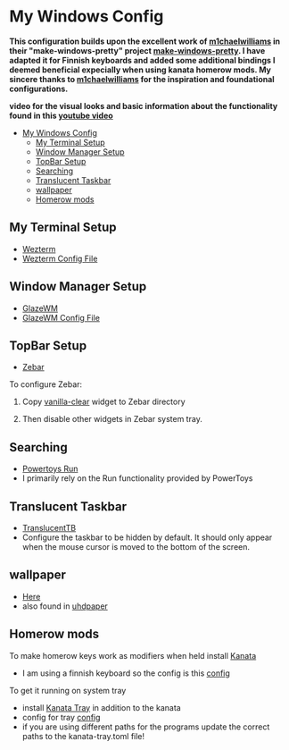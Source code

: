 # My Windows Config

**This configuration builds upon the excellent work of [m1chaelwilliams](https://github.com/m1chaelwilliams) in their "make-windows-pretty" project [make-windows-pretty](https://github.com/m1chaelwilliams/make-windows-pretty). I have adapted it for Finnish keyboards and added some additional bindings I deemed beneficial expecially when using kanata homerow mods. My sincere thanks to [m1chaelwilliams](https://github.com/m1chaelwilliams) for the inspiration and foundational configurations.**

**video for the visual looks and basic information about the functionality found in this [youtube video](https://www.youtube.com/watch?v=G0_wVLhI-Ds&t=98s)**

- [My Windows Config](#my-windows-config)
  - [My Terminal Setup](#my-terminal-setup)
  - [Window Manager Setup](#window-manager-setup)
  - [TopBar Setup](#topbar-setup)
  - [Searching](#searching)
  - [Translucent Taskbar](#translucent-taskbar)
  - [wallpaper](#wallpaper)
  - [Homerow mods](#homerow-mods)

## My Terminal Setup

- [Wezterm](https://wezfurlong.org/wezterm/index.html)
- [Wezterm Config File](wezterm.lua)

## Window Manager Setup

- [GlazeWM](https://github.com/glzr-io/glazewm)
- [GlazeWM Config File](config.yaml)

## TopBar Setup

- [Zebar](https://github.com/glzr-io/zebar)

To configure Zebar:

1. Copy [vanilla-clear](./vanilla-clear/) widget to Zebar directory

2. Then disable other widgets in Zebar system tray.

## Searching

- [Powertoys Run](https://learn.microsoft.com/en-us/windows/powertoys/run)
- I primarily rely on the Run functionality provided by PowerToys

## Translucent Taskbar

- [TranslucentTB](https://apps.microsoft.com/detail/9pf4kz2vn4w9?hl=en-US&gl=US)
- Configure the taskbar to be hidden by default. It should only appear when the mouse cursor is moved to the bottom of the screen.

## wallpaper

- [Here](mountain.jpg)
- also found in [uhdpaper](https://www.uhdpaper.com/2020/07/mountain-landscape-scenery-minimalist.html)

## Homerow mods

To make homerow keys work as modifiers when held install [Kanata](https://github.com/jtroo/kanata)

- I am using a finnish keyboard so the config is this [config](kanata.kbd)

To get it running on system tray

- install [Kanata Tray](https://github.com/rszyma/kanata-tray) in addition to the kanata
- config for tray [config](kanata-tray.toml)
- if you are using different paths for the programs update the correct paths to the kanata-tray.toml file!
